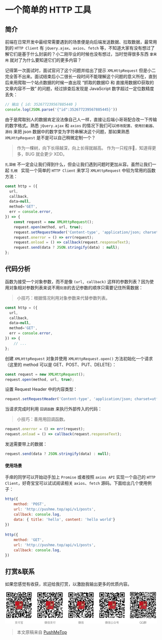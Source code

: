 # 一个简单的 HTTP 工具

## 简介

前端在日常开发中最经常需要遇到的场景便是向后端发送数据、拉取数据，最常用到的 `HTTP Client` 有 `jQuery.ajax`、`axios`、`fetch` 等，不知道大家有没有想过了解它们是基于什么封装的？小二刚毕业的时候也没有想过，当时觉得很多东西 `拿来用` 就对了为什么要知道它们的更多内容？

记得第一次面试时，面试官问了这个问题并给出了提示 `XMLHttpRequest` 但是小二完全答不出来。面试结束后小二很长一段时间不能理解这个问题的意义所在，直到后来用爬取一个站点数据的时候一直出现 “抓取的数据ID 和 直接用数据ID获取的文章内容不一致” 的问题，经过排查后发现是 JavaScript 数字超过一定位数精度丢失：

```javascript
// 输出 { id: 352677239567885440 }
console.log(JSON.parse('{"id":352677239567885445}'))
```

由于是爬取别人的数据肯定没法像自己人一样，直接让后端小哥哥配合改一下传输的数字格式。熟悉 `jQuery.ajax` 和 `axios` 的情况下我们可以`修改配置`、`使用拦截器`、`源码` 来把 json 数据中的数字变为字符串解决这个问题，那如果熟悉 `XMLHttpRequest` 是不是可以自己稍微定制一个？

> 作为一棵树，向下长得越深，向上长得就越高。
> 作为一只程序🐒，知道得更多，BUG 就会更少 XDD。

<!--more-->

`扎深根` 不一定会让我们得到什么，但会让我们遇到问题时更加从容。虽然让我们一起 `扎根 ` 实现一个简单的 `HTTP Client` 来学习 `XMLHttpRequest` 中较为常用的函数方法：

```javascript
const http = ({
  url,
  callback,
  data=null,
  method='GET',
  err = console.error,
}) => {
    const request = new XMLHttpRequest();
    request.open(method, url, true);
    request.setRequestHeader('Content-type', 'application/json; charset=utf-8');
    request.onerror = () => err(request);
    request.onload = () => callback(request.responseText);
    request.send(data ? JSON.stringify(data) : null);
};
```

## 代码分析

函数为接受一个对象参数，而不是像 `(url, callback)` 这样的参数列表？因为使用对象相对参数列表来说不用`刻意`的去记参数的顺序只需要记住所需数据：

> 小技巧：根据情况利用对象参数来代替参数列表。

```javascript
const http = ({
  url,
  callback,
  data=null,
  method='GET',
  err = console.error,
}) => {
    // ...
};
```

创建 `XMLHttpRequest` 对象并使用 `XMLHttpRequest.open()` 方法初始化一个请求（这里的 method 可以是 GET、POST、PUT、DELETE）：

```javascript
const request = new XMLHttpRequest();
request.open(method, url, true);
```

设置 Request Header 中的内容类型：

```javascript
request.setRequestHeader('Content-type', 'application/json; charset=utf-8');
```

当请求完成时利用 `回调函数` 来执行外部传入的代码：

> 小技巧：善用用回调函数。

```javascript
request.onerror = () => err(request);
request.onload = () => callback(request.responseText);
```

发送需要带上的数据：

```javascript
request.send(data ? JSON.stringify(data) : null);
```

#### 使用场景

手痒的同学可以开始动手加上 `Promise` 或者按照 `axios API` 实现一个自己的 `HTTP Client`，好奇宝宝可以试试阅读相关 `axios`、`fetch` 源码。下面给出几个使用例子：

```javascript
http({
    method: 'POST',
    url: 'http://pushme.top/api/v1/posts',
    callback: console.log, 
    data: { title: 'hello', content: 'hello world'}
})

http({
    method: 'GET',
    url: 'http://pushme.top/api/v1/posts',
    callback: console.log, 
})
```

## 打赏&联系

如果您感觉有收获，欢迎给我打赏，以激励我输出更多的优质内容。

![打赏&联系](https://raw.githubusercontent.com/pushmetop/resource/master/donate/donate.png)

> 本文原稿来自 [PushMeTop](https://pushmetop.github.io)